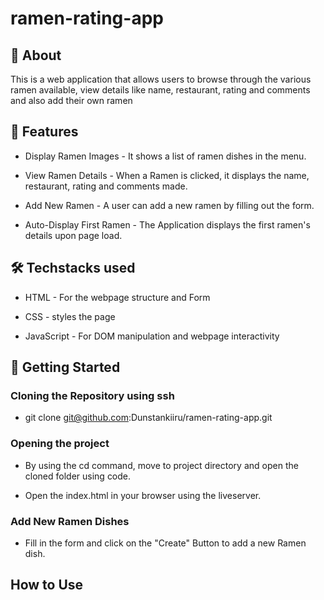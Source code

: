 # ramen-rating-app

## 📌 About
This is a web application that allows users to browse through the various ramen available, view details like name, restaurant, rating and comments and also add their own ramen

## 📜 Features

- Display Ramen Images - It shows a list of ramen dishes in the menu.  

- View Ramen Details - When a Ramen is clicked, it displays the name, restaurant, rating and comments made.

- Add New Ramen -  A user can add a new ramen by filling out the form.

- Auto-Display First Ramen - The Application displays the first ramen's details upon page load.

## 🛠️  Techstacks used

- HTML - For the webpage structure and Form

- CSS - styles the page

- JavaScript - For DOM manipulation and webpage interactivity

## 🚀 Getting Started

### Cloning the Repository using ssh

-   git clone git@github.com:Dunstankiiru/ramen-rating-app.git

### Opening the project

-   By using the cd command, move to project directory and open the cloned folder using code.

- Open the index.html in your browser using the liveserver.

### Add New Ramen Dishes

- Fill in the form and click on the "Create" Button to add a new Ramen dish.

## How to Use
